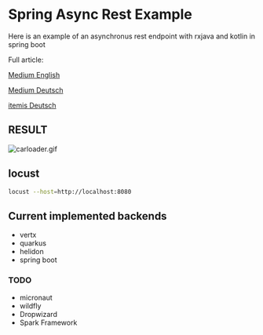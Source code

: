 # Spring Async Rest Example

Here is an example of an asynchronus rest endpoint with rxjava and kotlin in spring boot

Full article:

[Medium English](https://medium.com/@aengel/how-to-reactive-stream-with-spring-boot-and-rxjava-26cda0045f4c)

[Medium Deutsch](https://medium.com/@aengel/how-to-reactive-stream-mit-spring-boot-und-rxjava-in-kotlin-4c7b4befe9c?source=friends_link&sk=7d8df2446fd62ce694a9064b5109b437)


[itemis Deutsch](https://blogs.itemis.com/de/how-to-reactive-stream-mit-spring-boot-und-rxjava-in-kotlin)

## RESULT

![carloader.gif](https://media.giphy.com/media/chuNv0nEdUDYnaLn99/giphy.gif)

## locust

```bash
locust --host=http://localhost:8080
```

## Current implemented backends

- vertx
- quarkus
- helidon
- spring boot

### TODO

- micronaut
- wildfly
- Dropwizard
- Spark Framework
